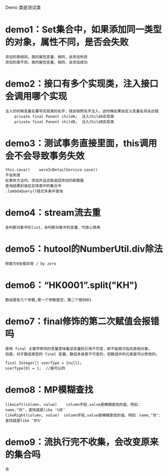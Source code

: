 Demo 类是测试类

# demo1：Set集合中，如果添加同一类型的对象，属性不同，是否会失败
    添加的类相同，类的属性变量，相同，会添加失败
    添加的类不同，类的属性变量，相同，会添加成功

# demo2：接口有多个实现类，注入接口会调用哪个实现
    注入的时候变量名要写实现类的名字，就会按照名字注入，这时候如果自定义变量名将会出错
        private final Panent childA;  注入ChildA实现类
        private final Panent childB;  注入ChildB实现类

# demo3：测试事务直接里面，this调用会不会导致事务失效
    this.sava()    wareInDetailService.save()
    不会失效
    在事务方法内，添加并且还能返回添加的新数据
    查询结果封装在实体类中的集合中
    .lambdaQuery()链式多条件查询

# demo4：stream流去重
    会判断对象中的list，会判断对象中的变量，可放心使用

# demo5：hutool的NumberUtil.div除法
    除数为0会报异常 / by zero

# demo6：“HK0001”.split("KH")
    数组里有几个参数,第一个参数是空，第二个是0001

# demo7：final修饰的第二次赋值会报错吗
    使用 final 关键字修饰的变量意味着该变量的引用不可变，即不能再次指向其他对象。
    但是，对于数组类型的 final 变量，数组本身是不可变的，但数组中的元素是可以修改的。

    final Integer[] userType = {null};
    userType[0] = 1;  //是可以的

# demo8：MP模糊查找
    likeLeft(column, value)    column字段,value是模糊查找的值，例如：name,"欢"，查找就是like '%欢'
    likeRight(column, value)  column字段,value是模糊查找的值，例如：name,"欢"，查找就是like '欢%'

# demo9：流执行完不收集，会改变原来的集合吗
    会